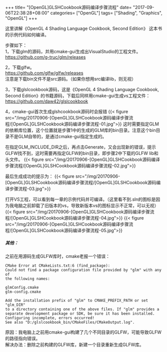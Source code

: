 +++
title= "[OpenGL]GLSHCookbook源码编译步骤流程"
date= "2017-09-06T22:38:28+08:00"
categories= ["OpenGL"]
tags= ["Shading", "Graphics", "OpenGL"]
+++

这里讲解《OpenGL 4 Shading Language Cookbook, Second Edition》 这本书的示例代码如何编译。

步骤如下：  
1，下载glm的源码，并用cmake-gui生成出VisualStudio的工程文件。  
https://github.com/g-truc/glm/releases

2，下载glfw。  
https://github.com/glfw/glfw/releases  
注意是下载bin文件不是src源码。（如果你想用src编译lib，则无视）

3，下载glslcookbook源码，这是《OpenGL 4 Shading Language Cookbook, Second Edition》的书籍源码，下载后同样用cmake-gui生成vs工程文件：
https://github.com/daw42/glslcookbook

4，cmake-gui首次生成glshcookbook源码时会报错
{{< figure src="/img/20170906-[OpenGL]GLSHCookbook源码编译步骤流程/[OpenGL]GLSHCookbook源码编译步骤流程-01.jpg">}}
这时需要指定GLM的依赖库位置，这个位置就是步骤1中的生成的GLM库的bin目录。注意这个bin目录不是GLM自带的，是通过cmake-gui指定生成的。

在指定GLM_INCLUDE_DIR之后，再点击Generate，又会出现新的错误，提示GLFW找不到，这时需要再指定GLFW的bin目录，即步骤2中下载的GLFW lib和头文件。
{{< figure src="/img/20170906-[OpenGL]GLSHCookbook源码编译步骤流程/[OpenGL]GLSHCookbook源码编译步骤流程-02.jpg">}}

最后生成成功的提示为：
{{< figure src="/img/20170906-[OpenGL]GLSHCookbook源码编译步骤流程/[OpenGL]GLSHCookbook源码编译步骤流程-03.jpg">}}

打开VS工程，可以看到每一章的示例代码并可编译。（这里看不到.sln的图标是因为我电脑之前卸载了旧版本的vs，导致新版本vs的图标显示不正常，可以无视）
{{< figure src="/img/20170906-[OpenGL]GLSHCookbook源码编译步骤流程/[OpenGL]GLSHCookbook源码编译步骤流程-04.jpg">}}
{{< figure src="/img/20170906-[OpenGL]GLSHCookbook源码编译步骤流程/[OpenGL]GLSHCookbook源码编译步骤流程-05.jpg">}}



##### 其他：  
之前在用源码生成GLFW库时，cmake老报一个错误：

    CMake Error at CMakeLists.txt:6 (find_package):
    Could not find a package configuration file provided by "glm" with any of
    the following names:

    glmConfig.cmake
    glm-config.cmake

    Add the installation prefix of "glm" to CMAKE_PREFIX_PATH or set "glm_DIR"
    to a directory containing one of the above files. If "glm" provides a
    separate development package or SDK, be sure it has been installed.
    Configuring incomplete, errors occurred!
    See also "D:/glslcookbook_bin/CMakeFiles/CMakeOutput.log".

原因：我电脑上之前用cmake-gui构建了几个不同目录的GLFW，可能导致GLFW的路径指向错误。  
解决办法：删除之前构建的GLFW库，新建一个目录重新生成GLFW库。


    
